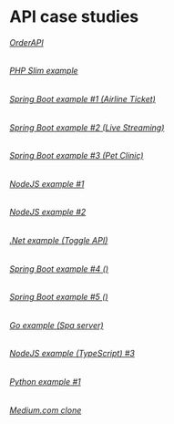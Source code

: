 # API case studies

###### [OrderAPI](https://github.com/jainsiddharth21/OrderAPI)

###### [PHP Slim example](https://github.com/maurobonfietti/rest-api-slim-php)

###### [Spring Boot example \#1 \(Airline Ticket\)](https://github.com/erhanhepyasar/SpringBoot-Rest-App-AirlineTicket)

###### [Spring Boot example \#2 \(Live Streaming\)](https://github.com/attacomsian/live-streaming)

###### [Spring Boot example \#3 \(Pet Clinic\)](https://github.com/spring-petclinic/spring-petclinic-rest)

###### [NodeJS example \#1](https://github.com/lucianopereira86/CRUD-NodeJS-Sequelize-Swagger-MySQL)

###### [NodeJS example \#2](https://github.com/carlos-illobre/node-express-swagger-docker-sequelizer)

###### [.Net example \(Toggle API\)](https://github.com/pdonatilio/ToggleAPI)

###### [Spring Boot example \#4 \(\)](https://github.com/medovuk/spring-boot-restful-api-example)

###### [Spring Boot example \#5 \(\)](https://github.com/abhishek70/spring-boot-docker-rest-api)

###### [Go example \(Spa server\)](https://github.com/emrachid/widgets-spa-server)

###### [NodeJS example \(TypeScript\) \#3](https://github.com/mateusconstanzo/express-typeorm-typescript)

###### [Python example \#1](https://github.com/thomaxxl/safrs)

###### [Medium.com clone](https://github.com/gothinkster/laravel-realworld-example-app)